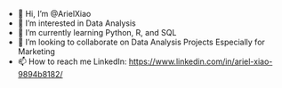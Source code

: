 - 👋 Hi, I’m @ArielXiao
- 👀 I’m interested in Data Analysis
- 🌱 I’m currently learning Python, R, and SQL
- 💞️ I’m looking to collaborate on Data Analysis Projects Especially for Marketing
- 📫 How to reach me LinkedIn: https://www.linkedin.com/in/ariel-xiao-9894b8182/

<!---
ArielXiao/ArielXiao is a ✨ special ✨ repository because its `README.md` (this file) appears on your GitHub profile.
You can click the Preview link to take a look at your changes.
--->
